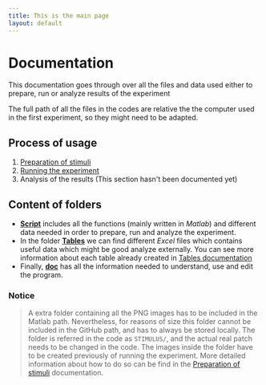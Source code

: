 ```yaml
---
title: This is the main page
layout: default
---
```


# Documentation

This documentation goes through over all the files and data used either to prepare, run or analyze results of the experiment

The full path of all the files in the codes are relative the the computer used in the first experiment, so they might need to be adapted.

## Process of usage

1. [Preparation of stimuli](../doc/Preparation.md)
2. [Running the experiment](../doc/Run.md)
3. Analysis of the results (This section hasn't been documented yet)


## Content of folders

- [**Script**](../script) includes all the functions (mainly written in *Matlab*) and different data needed in order to prepare, run and analyze the experiment.
- In the folder [**Tables**](../Tables) we can find different *Excel* files which contains useful data which might be good analyze externally. You can see more information about each table already created in [Tables documentation](../doc/Tables.md)
- Finally, [**doc**](../doc) has all the information needed to understand, use and edit the program.

### Notice

> A extra folder containing all the PNG images has to be included in the Matlab path. Nevertheless, for reasons of size this folder cannot be included in the GitHub path, and has to always be stored locally.
> The folder is referred in the code as `STIMULUS/`, and the actual real patch needs to be changed in the code.
> The images inside the folder have to be created previously of running the experiment. More detailed information about how to do so can be find in the [Preparation of stimuli](../doc/Preparation.md) documentation.
